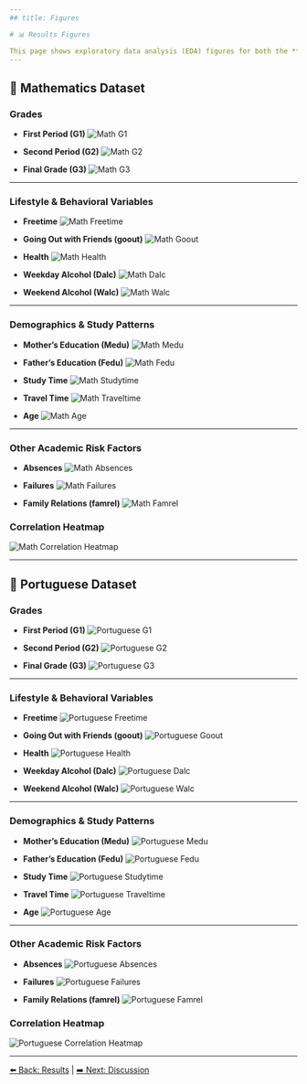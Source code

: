 ```yaml
---
## title: Figures

# 📊 Results Figures

This page shows exploratory data analysis (EDA) figures for both the **Mathematics** and **Portuguese** datasets.
---
```


## 📘 Mathematics Dataset

### Grades

- **First Period (G1)**
  ![Math G1](math_G1_distribution.png)

- **Second Period (G2)**
  ![Math G2](math_G2_distribution.png)

- **Final Grade (G3)**
  ![Math G3](math_G3_distribution.png)

---

### Lifestyle & Behavioral Variables

- **Freetime**
  ![Math Freetime](math_freetime_distribution.png)

- **Going Out with Friends (goout)**
  ![Math Goout](math_goout_distribution.png)

- **Health**
  ![Math Health](math_health_distribution.png)

- **Weekday Alcohol (Dalc)**
  ![Math Dalc](math_Dalc_distribution.png)

- **Weekend Alcohol (Walc)**
  ![Math Walc](math_Walc_distribution.png)

---

### Demographics & Study Patterns

- **Mother’s Education (Medu)**
  ![Math Medu](math_Medu_distribution.png)

- **Father’s Education (Fedu)**
  ![Math Fedu](math_Fedu_distribution.png)

- **Study Time**
  ![Math Studytime](math_studytime_distribution.png)

- **Travel Time**
  ![Math Traveltime](math_traveltime_distribution.png)

- **Age**
  ![Math Age](math_age_distribution.png)

---

### Other Academic Risk Factors

- **Absences**
  ![Math Absences](math_absences_distribution.png)

- **Failures**
  ![Math Failures](math_failures_distribution.png)

- **Family Relations (famrel)**
  ![Math Famrel](math_famrel_distribution.png)

### Correlation Heatmap

![Math Correlation Heatmap](math_correlation_heatmap.png)

---

## 📙 Portuguese Dataset

### Grades

- **First Period (G1)**
  ![Portuguese G1](portuguese_G1_distribution.png)

- **Second Period (G2)**
  ![Portuguese G2](portuguese_G2_distribution.png)

- **Final Grade (G3)**
  ![Portuguese G3](portuguese_G3_distribution.png)

---

### Lifestyle & Behavioral Variables

- **Freetime**
  ![Portuguese Freetime](portuguese_freetime_distribution.png)

- **Going Out with Friends (goout)**
  ![Portuguese Goout](portuguese_goout_distribution.png)

- **Health**
  ![Portuguese Health](portuguese_health_distribution.png)

- **Weekday Alcohol (Dalc)**
  ![Portuguese Dalc](portuguese_Dalc_distribution.png)

- **Weekend Alcohol (Walc)**
  ![Portuguese Walc](portuguese_Walc_distribution.png)

---

### Demographics & Study Patterns

- **Mother’s Education (Medu)**
  ![Portuguese Medu](portuguese_Medu_distribution.png)

- **Father’s Education (Fedu)**
  ![Portuguese Fedu](portuguese_Fedu_distribution.png)

- **Study Time**
  ![Portuguese Studytime](portuguese_studytime_distribution.png)

- **Travel Time**
  ![Portuguese Traveltime](portuguese_traveltime_distribution.png)

- **Age**
  ![Portuguese Age](portuguese_age_distribution.png)

---

### Other Academic Risk Factors

- **Absences**
  ![Portuguese Absences](portuguese_absences_distribution.png)

- **Failures**
  ![Portuguese Failures](portuguese_failures_distribution.png)

- **Family Relations (famrel)**
  ![Portuguese Famrel](portuguese_famrel_distribution.png)

### Correlation Heatmap

![Portuguese Correlation Heatmap](portuguese_correlation_heatmap.png)

---

[⬅️ Back: Results](results.md) | [➡️ Next: Discussion](discussion.md)
